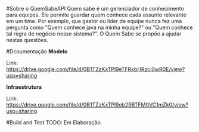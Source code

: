 #Sobre o QuemSabeAPI
Quem sabe é um gerenciador de conhecimento para equipes. Ele permite guardar quem conhece cada assunto relevante em um time. Por exemplo, que gestor ou líder de equipe nunca fez uma pergunta como "Quem conhece java na minha equipe?" ou "Quem conhece tal regra de negócio nesse sistema?". O Quem Sabe se propõe a ajudar nestas questões. 

#Dcoumentação
**Modelo**

Link: https://drive.google.com/file/d/0B1TZzKxTPl9eTFRxbHRzci0wR0E/view?usp=sharing

**Infraestrutura**

Link: https://drive.google.com/file/d/0B1TZzKxTPl9eb29BTFM0VC1mZk0/view?usp=sharing

#Build and Test
TODO: Em Elaboração.